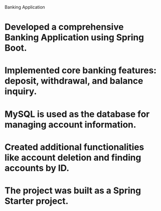 Banking Application

# Developed a comprehensive Banking Application using Spring Boot.
# Implemented core banking features: deposit, withdrawal, and balance inquiry.
# MySQL is used as the database for managing account information.
# Created additional functionalities like account deletion and finding accounts by ID.
# The project was built as a Spring Starter project.
